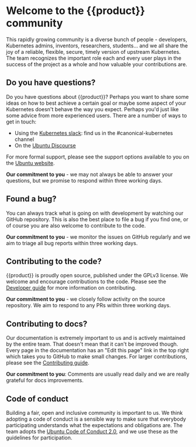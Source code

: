# Welcome to the {{product}} community

This rapidly growing community is a diverse bunch of people - developers,
Kubernetes admins, inventors, researchers, students… and we all share the joy
of a reliable, flexible, secure, timely version of upstream Kubernetes. The
team recognizes the important role each and every user plays in the success of
the project as a whole and how valuable your contributions are.

## Do you have questions?

Do you have questions about {{product}}? Perhaps you want to share some ideas
on how to best achieve a certain goal or maybe some aspect of your Kubernetes
doesn't behave the way you expect. Perhaps you'd just like some advice from
more experienced users. There are a number of ways to get in touch:

- Using the [Kubernetes slack][slack]: find us in the #canonical-kubernetes
  channel
- On the [Ubuntu Discourse][discourse]

For more formal support, please see the support options available to you on the
[Ubuntu website][support].

**Our commitment to you** - we may not always be able to answer your questions,
but we promise to respond within three working days.

## Found a bug?

You can always track what is going on with development by watching our GitHub
repository. This is also the best place to file a bug if you find
one, or of course you are also welcome to contribute to the code.

**Our commitment to you** - we monitor the issues on GitHub regularly and we
aim to triage all bug reports within three working days.

## Contributing to the code?

{{product}} is proudly open source, published under the GPLv3 license.
We welcome and encourage contributions to the code. Please see the [Developer
guide] for more information on contributing.

**Our commitment to you** - we closely follow activity on the source
repository. We aim to respond to any PRs within three working days.

## Contributing to docs?

Our documentation is extremely important to us and is actively maintained by
the entire team. That doesn't mean that it can't be improved though. Every page
in the documentation has an "Edit this page" link in the top right which takes
you to GitHub to make small changes. For larger contributions, please see the
[Contributing guide].

**Our commitment to you**: Comments are usually read daily and we are really
grateful for docs improvements.

## Code of conduct

Building a fair, open and inclusive community is important to us. We think
adopting a code of conduct is a sensible way to make sure that everybody
participating understands what the expectations and obligations are. The team
adopts the [Ubuntu Code of Conduct
2.0](https://ubuntu.com/community/ethos/code-of-conduct), and we use these as
the guidelines for participation.

<!-- LINKS -->

[slack]: http://slack.kubernetes.io/
[Discourse]: https://discourse.ubuntu.com/c/kubernetes/180
[bugs]: https://github.com/canonical/k8s-snap/issues
[Contributing guide]: /snap/howto/contribute.md
[Developer guide]: /snap/howto/contribute.md
[support]: https://ubuntu.com/support
